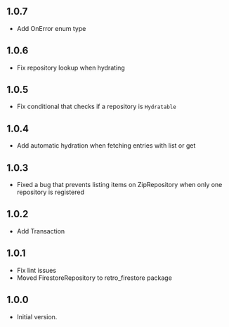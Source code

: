## 1.0.7

- Add OnError enum type

## 1.0.6

- Fix repository lookup when hydrating

## 1.0.5

- Fix conditional that checks if a repository is `Hydratable`

## 1.0.4

- Add automatic hydration when fetching entries with list or get

## 1.0.3

- Fixed a bug that prevents listing items on ZipRepository when only one repository is registered

## 1.0.2

- Add Transaction

## 1.0.1

- Fix lint issues
- Moved FirestoreRepository to retro_firestore package

## 1.0.0

- Initial version.
